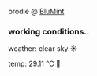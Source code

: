 brodie @ [BluMint](https://www.linkedin.com/company/blumint-io/)

<!--weather_start-->
### working conditions..

weather: clear sky ☀️

temp: 29.11 °C 🥶

<!--weather_end-->
